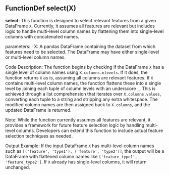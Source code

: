 ## FunctionDef select(X)
**select**: This function is designed to select relevant features from a given DataFrame `X`. Currently, it assumes all features are relevant but includes logic to handle multi-level column names by flattening them into single-level columns with concatenated names.

parameters:
· X: A pandas DataFrame containing the dataset from which features need to be selected. The DataFrame may have either single-level or multi-level column names.

Code Description: The function begins by checking if the DataFrame `X` has a single level of column names using `X.columns.nlevels`. If it does, the function returns `X` as is, assuming all columns are relevant features. If `X` contains multi-level column names, the function flattens these into a single level by joining each tuple of column levels with an underscore `_`. This is achieved through a list comprehension that iterates over `X.columns.values`, converting each tuple to a string and stripping any extra whitespace. The modified column names are then assigned back to `X.columns`, and the updated DataFrame is returned.

Note: While the function currently assumes all features are relevant, it provides a framework for future feature selection logic by handling multi-level columns. Developers can extend this function to include actual feature selection techniques as needed.

Output Example: If the input DataFrame `X` has multi-level column names such as `[('feature', 'type1'), ('feature', 'type2')]`, the output will be a DataFrame with flattened column names like `['feature_type1', 'feature_type2']`. If `X` already has single-level columns, it will return unchanged.
